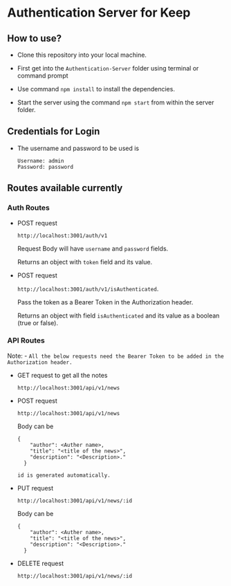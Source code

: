 # Authentication Server for Keep

## How to use?

- Clone this repository into your local machine.

- First get into the `Authentication-Server` folder using terminal or command prompt

- Use command `npm install` to install the dependencies.

- Start the server using the command `npm start` from within the server folder.

## Credentials for Login

- The username and password to be used is 

  ```
  Username: admin
  Password: password
  ```

## Routes available currently

### Auth Routes
- POST request

  `http://localhost:3001/auth/v1`
  
  Request Body will have `username` and `password` fields.

  Returns an object with `token` field and its value.

- POST request 

  `http://localhost:3001/auth/v1/isAuthenticated`.
  
  Pass the token as a Bearer Token in the Authorization header.

  Returns an object with field `isAuthenticated` and its value as a boolean (true or false).


### API Routes
Note: - `All the below requests need the Bearer Token to be added in the Authorization header.`


- GET request to get all the notes

  `http://localhost:3001/api/v1/news`

- POST request

  `http://localhost:3001/api/v1/news`

  Body can be
  ```
  {
      "author": <Auther name>,
      "title": "<title of the news>",
      "description": "<Description>."
    }
  ```
  `id is generated automatically.`

- PUT request

  `http://localhost:3001/api/v1/news/:id`

  Body can be
  ```
  {
      "author": <Auther name>,
      "title": "<title of the news>",
      "description": "<Description>."
    }
  ```

- DELETE request
  
  `http://localhost:3001/api/v1/news/:id`
